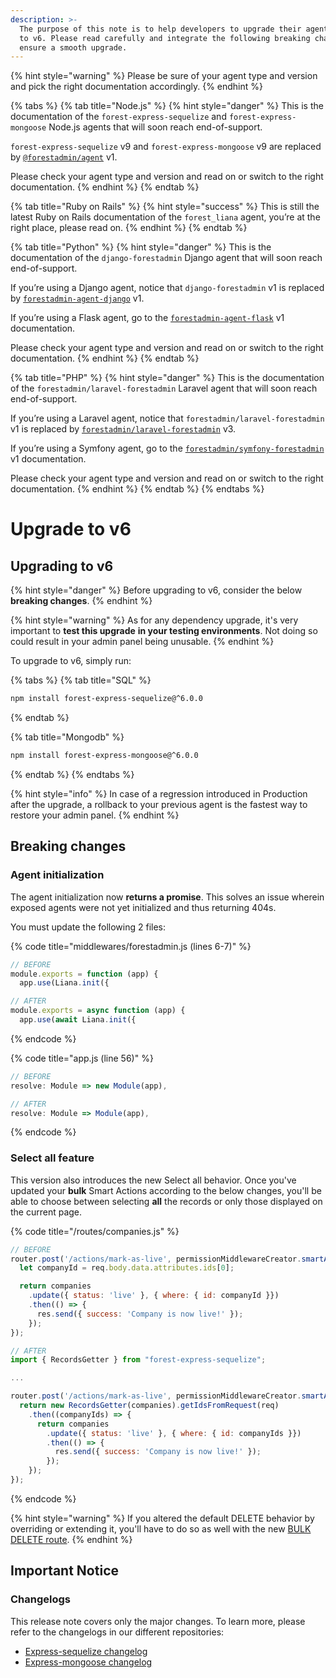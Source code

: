 ```yaml
---
description: >-
  The purpose of this note is to help developers to upgrade their agent from v5
  to v6. Please read carefully and integrate the following breaking changes to
  ensure a smooth upgrade.​
---
```


{% hint style="warning" %}
Please be sure of your agent type and version and pick the right documentation accordingly.
{% endhint %}

{% tabs %}
{% tab title="Node.js" %}
{% hint style="danger" %}
This is the documentation of the `forest-express-sequelize` and `forest-express-mongoose` Node.js agents that will soon reach end-of-support.

`forest-express-sequelize` v9 and `forest-express-mongoose` v9 are replaced by [`@forestadmin/agent`](https://docs.forestadmin.com/developer-guide-agents-nodejs/) v1.

Please check your agent type and version and read on or switch to the right documentation.
{% endhint %}
{% endtab %}

{% tab title="Ruby on Rails" %}
{% hint style="success" %}
This is still the latest Ruby on Rails documentation of the `forest_liana` agent, you’re at the right place, please read on.
{% endhint %}
{% endtab %}

{% tab title="Python" %}
{% hint style="danger" %}
This is the documentation of the `django-forestadmin` Django agent that will soon reach end-of-support.

If you’re using a Django agent, notice that `django-forestadmin` v1 is replaced by [`forestadmin-agent-django`](https://docs.forestadmin.com/developer-guide-agents-python) v1.

If you’re using a Flask agent, go to the [`forestadmin-agent-flask`](https://docs.forestadmin.com/developer-guide-agents-python) v1 documentation.

Please check your agent type and version and read on or switch to the right documentation.
{% endhint %}
{% endtab %}

{% tab title="PHP" %}
{% hint style="danger" %}
This is the documentation of the `forestadmin/laravel-forestadmin` Laravel agent that will soon reach end-of-support.

If you’re using a Laravel agent, notice that `forestadmin/laravel-forestadmin` v1 is replaced by [`forestadmin/laravel-forestadmin`](https://docs.forestadmin.com/developer-guide-agents-php) v3.

If you’re using a Symfony agent, go to the [`forestadmin/symfony-forestadmin`](https://docs.forestadmin.com/developer-guide-agents-php) v1 documentation.

Please check your agent type and version and read on or switch to the right documentation.
{% endhint %}
{% endtab %}
{% endtabs %}

# Upgrade to v6

## Upgrading to v6

{% hint style="danger" %}
Before upgrading to v6, consider the below **breaking changes**.
{% endhint %}

{% hint style="warning" %}
As for any dependency upgrade, it's very important to **test this upgrade** **in your testing environments**. Not doing so could result in your admin panel being unusable.
{% endhint %}

To upgrade to v6, simply run:

{% tabs %}
{% tab title="SQL" %}

```bash
npm install forest-express-sequelize@^6.0.0
```

{% endtab %}

{% tab title="Mongodb" %}

```bash
npm install forest-express-mongoose@^6.0.0
```

{% endtab %}
{% endtabs %}

{% hint style="info" %}
In case of a regression introduced in Production after the upgrade, a rollback to your previous agent is the fastest way to restore your admin panel.
{% endhint %}

## Breaking changes

### Agent initialization

The agent initialization now **returns a promise**. This solves an issue wherein exposed agents were not yet initialized and thus returning 404s.

You must update the following 2 files:

{% code title="middlewares/forestadmin.js (lines 6-7)" %}

```javascript
// BEFORE
module.exports = function (app) {
  app.use(Liana.init({

// AFTER
module.exports = async function (app) {
  app.use(await Liana.init({
```

{% endcode %}

{% code title="app.js (line 56)" %}

```javascript
// BEFORE
resolve: Module => new Module(app),

// AFTER
resolve: Module => Module(app),
```

{% endcode %}

### Select all feature

This version also introduces the new Select all behavior. Once you've updated your **bulk** Smart Actions according to the below changes, you'll be able to choose between selecting **all** the records or only those displayed on the current page.

{% code title="/routes/companies.js" %}

```javascript
// BEFORE
router.post('/actions/mark-as-live', permissionMiddlewareCreator.smartAction(), (req, res) => {
  let companyId = req.body.data.attributes.ids[0];

  return companies
    .update({ status: 'live' }, { where: { id: companyId }})
    .then(() => {
      res.send({ success: 'Company is now live!' });
    });
});

// AFTER
import { RecordsGetter } from "forest-express-sequelize";

...

router.post('/actions/mark-as-live', permissionMiddlewareCreator.smartAction(), (req, res) => {
  return new RecordsGetter(companies).getIdsFromRequest(req)
    .then((companyIds) => {
      return companies
        .update({ status: 'live' }, { where: { id: companyIds }})
        .then(() => {
          res.send({ success: 'Company is now live!' });
        });
    });
});
```

{% endcode %}

{% hint style="warning" %}
If you altered the default DELETE behavior by overriding or extending it, you'll have to do so as well with the new [BULK DELETE route](../../../reference-guide/routes/default-routes.md#delete-a-list-of-records).
{% endhint %}

## Important Notice

### Changelogs

This release note covers only the major changes. To learn more, please refer to the changelogs in our different repositories:

- [Express-sequelize changelog](https://github.com/ForestAdmin/forest-express-sequelize/blob/master/CHANGELOG.md#release-600---2020-03-17)
- [Express-mongoose changelog](https://github.com/ForestAdmin/forest-express-mongoose/blob/master/CHANGELOG.md#release-600---2020-03-17)
